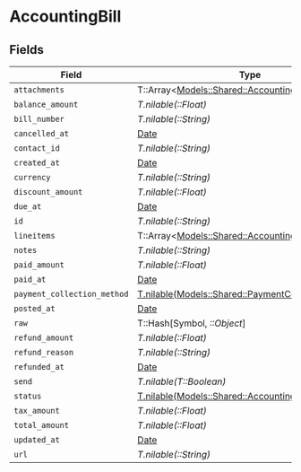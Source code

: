 # AccountingBill


## Fields

| Field                                                                                                | Type                                                                                                 | Required                                                                                             | Description                                                                                          |
| ---------------------------------------------------------------------------------------------------- | ---------------------------------------------------------------------------------------------------- | ---------------------------------------------------------------------------------------------------- | ---------------------------------------------------------------------------------------------------- |
| `attachments`                                                                                        | T::Array<[Models::Shared::AccountingAttachment](../../models/shared/accountingattachment.md)>        | :heavy_minus_sign:                                                                                   | N/A                                                                                                  |
| `balance_amount`                                                                                     | *T.nilable(::Float)*                                                                                 | :heavy_minus_sign:                                                                                   | N/A                                                                                                  |
| `bill_number`                                                                                        | *T.nilable(::String)*                                                                                | :heavy_minus_sign:                                                                                   | N/A                                                                                                  |
| `cancelled_at`                                                                                       | [Date](https://ruby-doc.org/stdlib-2.6.1/libdoc/date/rdoc/Date.html)                                 | :heavy_minus_sign:                                                                                   | N/A                                                                                                  |
| `contact_id`                                                                                         | *T.nilable(::String)*                                                                                | :heavy_minus_sign:                                                                                   | N/A                                                                                                  |
| `created_at`                                                                                         | [Date](https://ruby-doc.org/stdlib-2.6.1/libdoc/date/rdoc/Date.html)                                 | :heavy_minus_sign:                                                                                   | N/A                                                                                                  |
| `currency`                                                                                           | *T.nilable(::String)*                                                                                | :heavy_minus_sign:                                                                                   | N/A                                                                                                  |
| `discount_amount`                                                                                    | *T.nilable(::Float)*                                                                                 | :heavy_minus_sign:                                                                                   | N/A                                                                                                  |
| `due_at`                                                                                             | [Date](https://ruby-doc.org/stdlib-2.6.1/libdoc/date/rdoc/Date.html)                                 | :heavy_minus_sign:                                                                                   | N/A                                                                                                  |
| `id`                                                                                                 | *T.nilable(::String)*                                                                                | :heavy_minus_sign:                                                                                   | N/A                                                                                                  |
| `lineitems`                                                                                          | T::Array<[Models::Shared::AccountingLineitem](../../models/shared/accountinglineitem.md)>            | :heavy_minus_sign:                                                                                   | N/A                                                                                                  |
| `notes`                                                                                              | *T.nilable(::String)*                                                                                | :heavy_minus_sign:                                                                                   | N/A                                                                                                  |
| `paid_amount`                                                                                        | *T.nilable(::Float)*                                                                                 | :heavy_minus_sign:                                                                                   | N/A                                                                                                  |
| `paid_at`                                                                                            | [Date](https://ruby-doc.org/stdlib-2.6.1/libdoc/date/rdoc/Date.html)                                 | :heavy_minus_sign:                                                                                   | N/A                                                                                                  |
| `payment_collection_method`                                                                          | [T.nilable(Models::Shared::PaymentCollectionMethod)](../../models/shared/paymentcollectionmethod.md) | :heavy_minus_sign:                                                                                   | N/A                                                                                                  |
| `posted_at`                                                                                          | [Date](https://ruby-doc.org/stdlib-2.6.1/libdoc/date/rdoc/Date.html)                                 | :heavy_minus_sign:                                                                                   | N/A                                                                                                  |
| `raw`                                                                                                | T::Hash[Symbol, *::Object*]                                                                          | :heavy_minus_sign:                                                                                   | N/A                                                                                                  |
| `refund_amount`                                                                                      | *T.nilable(::Float)*                                                                                 | :heavy_minus_sign:                                                                                   | N/A                                                                                                  |
| `refund_reason`                                                                                      | *T.nilable(::String)*                                                                                | :heavy_minus_sign:                                                                                   | N/A                                                                                                  |
| `refunded_at`                                                                                        | [Date](https://ruby-doc.org/stdlib-2.6.1/libdoc/date/rdoc/Date.html)                                 | :heavy_minus_sign:                                                                                   | N/A                                                                                                  |
| `send`                                                                                               | *T.nilable(T::Boolean)*                                                                              | :heavy_minus_sign:                                                                                   | N/A                                                                                                  |
| `status`                                                                                             | [T.nilable(Models::Shared::AccountingBillStatus)](../../models/shared/accountingbillstatus.md)       | :heavy_minus_sign:                                                                                   | N/A                                                                                                  |
| `tax_amount`                                                                                         | *T.nilable(::Float)*                                                                                 | :heavy_minus_sign:                                                                                   | N/A                                                                                                  |
| `total_amount`                                                                                       | *T.nilable(::Float)*                                                                                 | :heavy_minus_sign:                                                                                   | N/A                                                                                                  |
| `updated_at`                                                                                         | [Date](https://ruby-doc.org/stdlib-2.6.1/libdoc/date/rdoc/Date.html)                                 | :heavy_minus_sign:                                                                                   | N/A                                                                                                  |
| `url`                                                                                                | *T.nilable(::String)*                                                                                | :heavy_minus_sign:                                                                                   | N/A                                                                                                  |